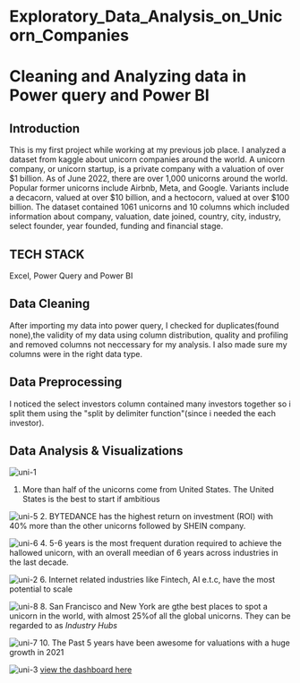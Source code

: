# Exploratory_Data_Analysis_on_Unicorn_Companies

# Cleaning and Analyzing data in Power query and Power BI
## Introduction
This is my first project while working at my previous job place. I analyzed a dataset from kaggle about unicorn companies around the world. A unicorn company, or unicorn startup, is a private company with a valuation of over $1 billion. As of June 2022, there are over 1,000 unicorns around the world. Popular former unicorns include Airbnb, Meta, and Google. Variants include a decacorn, valued at over $10 billion, and a hectocorn, valued at over $100 billion. The dataset contained 1061 unicorns and 10 columns which included information about company, valuation, date joined, country, city, industry, select founder, year founded, funding and financial stage.

## TECH STACK 
Excel, Power Query and Power BI

## Data Cleaning
After importing my data into power query, I checked for duplicates(found none),the validity of my data using column distribution, quality and profiling and removed columns not neccessary for my analysis. I also made sure my columns were in the right data type.
## Data Preprocessing
I noticed the select investors column contained many investors together so i split them using the "split by delimiter function"(since i needed the each investor).
## Data Analysis & Visualizations
![uni-1](https://user-images.githubusercontent.com/115374063/223216755-5e648cac-0eb4-41bb-8de6-ec12960e4bf0.png)
1. More than half of the unicorns come from United States. The United States is the best to start if ambitious

![uni-5](https://user-images.githubusercontent.com/115374063/194786970-5e72bce6-d1e7-4631-855c-547cee415c8d.png)
2. BYTEDANCE has the highest return on investment (ROI) with 40% more than the other unicorns followed by SHEIN company.

![uni-6](https://user-images.githubusercontent.com/115374063/194787089-024473ee-8c68-419c-8cfa-13dd0ab59b3e.png)
4. 5-6 years is the most frequent duration required to achieve the hallowed unicorn, with an overall meedian of 6 years across industries in the last decade.

![uni-2](https://user-images.githubusercontent.com/115374063/194787200-50ecbfa4-bc52-4060-8fa6-abba401a0d9f.png)
6. Internet related industries like Fintech, AI e.t.c, have the most potential to scale

![uni-8](https://user-images.githubusercontent.com/115374063/194787311-29122679-a030-453e-ad55-60622c117560.png)
8. San Francisco and New York are gthe best places to spot a unicorn in the world, with almost 25%of all the global unicorns. They can be regarded to as *Industry Hubs*

![uni-7](https://user-images.githubusercontent.com/115374063/194787415-890f8ce3-5db4-44b7-9417-be5e731aafa6.png)
10. The Past 5 years have been awesome for valuations with a huge growth in 2021

![uni-3](https://user-images.githubusercontent.com/115374063/194787476-6836e99c-4119-430a-b959-95cb65ce3b37.png)
[view the dashboard here](https://user-images.githubusercontent.com/115374063/194786711-e7901387-5943-474f-a11a-2a211bc9ead6.png)
